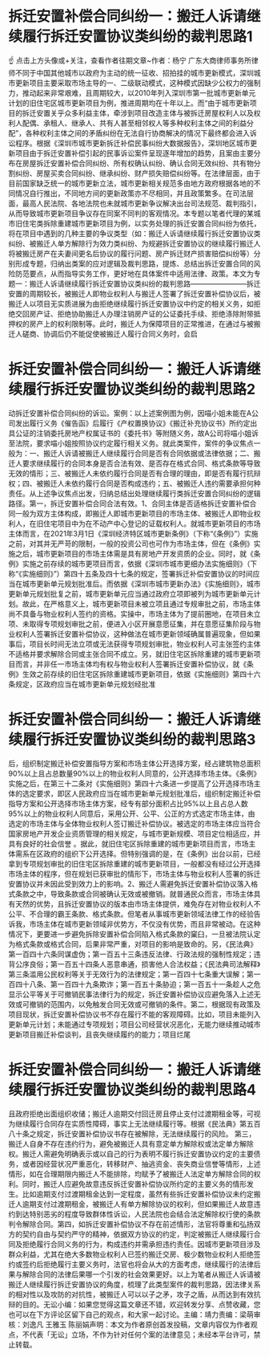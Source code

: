 # 拆迁安置补偿合同纠纷一：搬迁人诉请继续履行拆迁安置协议类纠纷的裁判思路1

☝ 点击上方头像或+关注，查看作者往期文章~作者：杨宁 广东大商律师事务所律师不同于中国其他城市以政府为主动的统一征收、招拍挂的城市更新模式，深圳城市更新项目主要采取市场主导的一、二级联动模式，这种模式因缺少公权力的强制力，推动起来非常艰难，且周期较大，以2010年列入深圳市第一批城市更新单元计划的旧住宅区城市更新项目为例，推进周期均在十年以上。而“由于城市更新项目的拆迁安置关乎众多利益主体，牵涉到项目改造主体与被拆迁房屋权利人以及权利人配偶、承租人、继承人、共有人甚至相邻权人等多种权利主体之间的利益分配”，各种权利主体之间的矛盾纠纷在无法自行协商解决的情况下最终都会进入诉讼程序。根据《深圳市城市更新拆迁补偿民事纠纷大数据报告》，深圳地区城市更新项目由于拆迁安置补偿引起的民事诉讼案件呈现逐年增加的趋势，且案由主要分布在房屋拆迁安置补偿合同纠纷、所有权确认纠纷、确认合同无效纠纷、共有物分割纠纷、房屋买卖合同纠纷、继承纠纷、财产损失赔偿纠纷等。在法律层面，由于目前国家缺乏统一的城市更新立法，城市更新相关规范多由地方政府根据各地的不同情况自行推出，不同地方间的更新政策亦不尽相同，并且政策繁多。在司法层面，最高人民法院、各地法院也未就城市更新争议解决出台司法规范、裁判指引，从而导致城市更新项目争议存在同案不同判的客观情况。本专题以笔者代理的某城市旧住宅类拆除重建城市更新项目为例，以实务处理的拆迁安置合同纠纷为依托，将在项目中遇到的几种主要的争议类型（如：搬迁人诉请继续履行拆迁安置协议类纠纷、被搬迁人单方解除行为效力类纠纷、为规避拆迁安置协议的继续履行搬迁人将被搬迁房产在夫妻间更名后协议的履行问题、房产拆迁财产损害赔偿纠纷等）分别形成专题，归纳出类案的应对逻辑及裁判思路，提炼、总结出拆迁安置合同的风险防范要点，从而指导实务工作，更好地在具体案件中适用法律、政策。本文为专题一：搬迁人诉请继续履行拆迁安置协议类纠纷的裁判思路————————拆迁安置的周期较长，被搬迁人即物业权利人与搬迁人签署了拆迁安置补偿协议后，被搬迁人以项目无实质进展为由拒绝继续履行拆迁安置协议中约定的相关义务，如拒绝交回房产证、拒绝协助搬迁人办理注销房产证的公证委托手续、拒绝涤除附带抵押权的房产上的权利限制等。此时，搬迁人为保障项目的正常推进，在通过与被搬迁人磋商、协调后仍不能促使被搬迁人履行合同义务时，会启

# 拆迁安置补偿合同纠纷一：搬迁人诉请继续履行拆迁安置协议类纠纷的裁判思路2

动拆迁安置补偿合同纠纷的诉讼。案例：以上述案例图为例，因喵小姐未能在A公司发出履行义务《催告函》后履行《产权置换协议》《搬迁补充协议书》所约定出具公证的注销委托房地产权属证书的《委托书》等附随义务，故A公司将喵小姐诉至法院，要求喵小姐按照协议约定履行相关义务。就此类案件，案件的争议焦点一般为：一、搬迁人诉请被搬迁人继续履行合同是否有合同依据或法律依据；二、搬迁人要求继续履行的合同本身是否合法有效、是否存在格式合同、格式条款等导致无效的情形；三、被搬迁人未依约履行合同是否有合理的理由，即是否有履行抗辩权；四、被搬迁人未依约履行合同是否构成违约；五、被搬迁人违约需要承担何种责任。从上述争议焦点出发，归纳总结出处理继续履行类拆迁安置合同纠纷的逻辑路径。第一，拆迁安置补偿合同合法有效。1、合同主体是否适格拆迁安置补偿合同一般为双方主体构成，即搬迁人即城市更新项目的市场主体、被搬迁人即物业权利人，在旧住宅项目中为在不动产中心登记的证载权利人。就城市更新项目的市场主体而言，在2021年3月1日《深圳经济特区城市更新条例》（下称“《条例》”）实施之前，对其并无严苛的限制，一般的投资公司也可作为市场主体，但在《条例》实施之后，城市更新项目的市场主体需是具有房地产开发资质的企业。同时，就《条例》实施之前存续的城市更项目而言，依据《深圳市城市更细办法实施细则》（下称“《实施细则》”）第四十五条及四十七条的规定，签署拆迁补偿安置协议的时间应当在城市更新单元规划批准后。而依据《深圳市城市更新办法》《实施细则》，城市更新单元规划批复之前，城市更新单元应当通过政府立项即被列为城市更新单元计划。故此，在严格意义上，城市更新项目未被立项且通过专规审批之前，市场主体尚不具备与物业权利人签约的资格。实操中，市场主体为了提前圈地，在项目未立项、未取得专项规划审批之前，便进入小区开展意愿征集，并在意愿征集阶段与物业权利人签署拆迁安置补偿协议，这种做法在城市更新领域确属普遍现象，但如果事后，项目长时间无法立项或无法获得专项规划审批，物业权利人可主张签约主体不适格并要求解除合同或主张合同不成立。另，就旧住宅区拆除重建的城市更新项目而言，并非任一市场主体均有权与物业权利人签署拆迁安置补偿协议，就《条例》生效之前存续的旧住宅区拆除重建城市更新项目，依据《实施细则》第四十六条规定，区政府应当在城市更新单元规划经批准

# 拆迁安置补偿合同纠纷一：搬迁人诉请继续履行拆迁安置协议类纠纷的裁判思路3

后，组织制定搬迁补偿安置指导方案和市场主体公开选择方案，经占建筑物总面积90%以上且占总数量90%以上的物业权利人同意的，公开选择市场主体。《条例》实施之后，在第三十二条对《实施细则》第四十六条进一步提高了公开选择市场主体的选定要求，即区人民政府应当在城市更新单元规划批准后，组织制定搬迁补偿指导方案和公开选择市场主体方案，经专有部分面积占比95%以上且占总人数95%以上的物业权利人同意后，采用公开、公平、公正的方式选定市场主体，由选定的市场主体与全体物业权利人签订搬迁补偿协议。被选定的市场主体应当符合国家房地产开发企业资质管理的相关规定，与城市更新规模、项目定位相适应，并具有良好的社会信誉 。据此，就旧住宅区拆除重建的城市更新项目而言，市场主体需系在区政府的组织下公开选择。但特别强调的是，在《条例》出台以前，已经拿到专项规划审批的旧住宅区拆除重建的城市更新项目，一般都没有经过公开选择市场主体的程序，但在规划已获审批的情形下，市场主体与物业权利人签署的拆迁安置协议并未因此受到效力上的影响。2、搬迁人需避免拆迁安置补偿协议落入格式条款之中，导致条款或合同被确认无效或被撤销。就普通民众而言，市场主体具有天然的优势，且拆迁安置协议的版本由市场主体提供，难免存在对物业权利人不公平、不合理的霸王条款、格式条款。但笔者从事城市更新领域法律工作的经验告诉我，市场主体在城市更新领域非优势方，不仅没有优势，而且非常被动。在这种情况下，更要进一步避免拆除安置补偿合同陷入格式条款的窠臼，一旦被法院认定为格式条款或格式合同，后果非常严重，对项目的影响是致命的。另，《民法典》第一百四十六条同谋虚伪；第一百五十三条违反法律、行政法规的强制性规定；违背公序良俗；第一百五十四条人恶意串通，损害他人合法权益；《民法典司法解释》第三条滥用公民权利等关于无效行为的法律规定；第一百四十七条重大误解；第一百四十八条、第一百四十九条欺诈；第一百五十条胁迫；第一百五十一条趁人之危显示公平等关于可撤销民事法律行为的规定，拆迁安置补偿协议应避免落入上述无效或可撤销的范围内，以免触发合同无效或可撤销的条件。第二，根据现有政策及项目现状，拆迁安置补偿协议书不存在履行不能的客观障碍。比如，项目未能列入更新单元计划；未能通过专项规划；项目公司经营状况恶化，无能力继续推动城市更新项目搬迁补偿谈判，且丧失继续履约的能力；项目烂尾

# 拆迁安置补偿合同纠纷一：搬迁人诉请继续履行拆迁安置协议类纠纷的裁判思路4

且政府拒绝出面组织收储；搬迁人逾期交付回迁房且停止支付过渡期租金等，可视为继续履行合同存在实质性障碍，事实上无法继续履行等。根据《民法典》第五百八十条之规定，拆迁安置补偿协议书存在被解除，无法继续履行的风险。 第三，搬迁人自身不存在违约行为，避免被搬迁人具有意定单方解除权或法定单方解除权。搬迁人需避免明确表示或以自己的行为表明不履行拆迁安置协议约定的主要债务，或者因经营状况严重恶化，转移财产、抽逃资金、丧失商业信誉等情形，上述情形，如在合理期限内搬迁人不能排除，均赋予了被搬迁人法定单方解除合同的权利。同时，搬迁人应避免故意违反拆迁安置补偿协议所约定的主要义务的情形发生。比如逾期支付过渡期租金达到一定程度，虽然有些拆迁安置补偿协议未约定搬迁人逾期支付过渡期租金，被搬迁人有单方解除协议的权利，但如果搬迁人故意违约到达特别恶劣的程度导致群体性诉讼，人民法院也会结合法定解除权行使的条款判令解除合同。第四，如拆迁安置补偿协议不存在前述情形，法官将尊重和弘扬双方的契约自由与契约严守的精神，依据双方协议的约定，判定被搬迁人继续履行合同及拒绝履行合同义务的行为，构成违约并需承担违约责任。因城市更新项目涉及群众利益，尤其在绝大多数物业权利人已签约搬迁交房、极少数物业权利人拒绝签约或签约后拒绝履行主要义务时，法官也将会从大的方面考虑，继续履行的法律后果与解除合同的法律后果哪一个引发的社会效果更好。以上为笔者从搬迁人诉请被搬迁人继续履行拆迁安置协议的角度，梳理了此类型案件的裁判思路，因法律关系的相对性以及攻防的对抗性，被搬迁人可以以子之矛，攻子之盾，从而达到有效抗辩的目的。无讼小编：如果您觉得这篇文章还不错，欢迎转发分享、点赞收藏，您也可以在下方评论区留下自己的观点，和大家一起讨论。主编：靖力责编：梁萌审核：刘逸凡 王雅玉 陈丽娟声明：本文为作者原创首发投稿，文章内容仅为作者观点，不代表「无讼」立场，不作为针对任何个案的法律意见；未经本平台许可，禁止转载。

